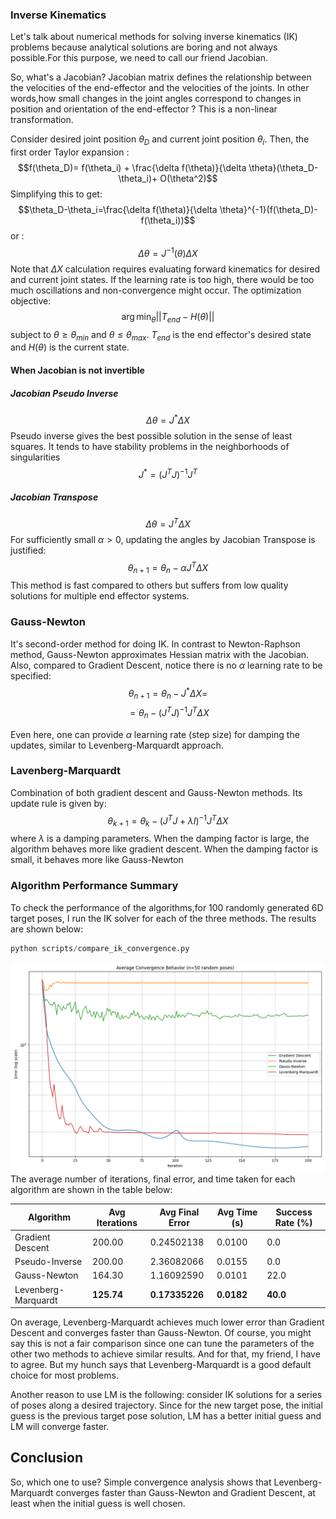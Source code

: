 
### Inverse Kinematics
Let's talk about numerical methods for solving inverse kinematics (IK) problems because analytical solutions are boring and not always possible.For this purpose, we need to call our friend Jacobian.

So, what's a Jacobian?
Jacobian matrix defines the relationship between the velocities of the end-effector and the velocities of the joints. In other words,how small changes in the joint angles correspond to changes in position and orientation of the end-effector ?
This is a non-linear transformation. 

Consider desired joint position $\theta_D$ and current joint position $\theta_i$. Then, the first order Taylor expansion :
$$f(\theta_D)= f(\theta_i) + \frac{\delta f(\theta)}{\delta \theta}(\theta_D-\theta_i)+ O(\theta^2)$$
Simplifying this to get:
$$\theta_D-\theta_i=\frac{\delta f(\theta)}{\delta \theta}^{-1}(f(\theta_D)-f(\theta_i))$$
or :
$$\Delta \theta = J^{-1}(\theta) \Delta X$$
Note that $\Delta X$ calculation requires evaluating forward kinematics for desired and current joint states.
If the learning rate is too high, there would be too much oscillations and non-convergence might occur.
The optimization objective:
$$\arg \min_{\theta} ||T_{end}-H(\theta)||$$
subject to $\theta\geq \theta_{min}$ and $\theta\leq \theta_{max}$. $T_{end}$ is the end effector's desired state and $H(\theta)$ is the current state.
#### When Jacobian is not invertible
##### Jacobian Pseudo Inverse
$$\Delta \theta = J^*\Delta X$$
Pseudo inverse gives the best possible solution in the sense of least squares. It tends to have stability problems in the neighborhoods of singularities
$$J^*=(J^TJ)^{-1} J^T$$
##### Jacobian Transpose
$$\Delta \theta =J^T \Delta X$$
For sufficiently small $\alpha>0$, updating the angles by Jacobian Transpose is justified:
$$\theta_{n+1}=\theta_n-\alpha J^T \Delta X$$
This method is fast compared to others but suffers from low quality solutions for multiple end effector systems. 

### Gauss-Newton
It's second-order method for doing IK. In contrast to Newton-Raphson method, Gauss-Newton approximates Hessian matrix with the Jacobian. Also, compared to Gradient Descent, notice there is no $\alpha$ learning rate to be specified:
$$\theta_{n+1}=\theta_n - J^* \Delta X=$$
$$=\theta_n-(J^TJ)^{-1} J^T\Delta X$$

Even here, one can provide $\alpha$ learning rate (step size) for damping the updates, similar to Levenberg-Marquardt approach.
### Lavenberg-Marquardt
Combination of both gradient descent and Gauss-Newton methods. Its update rule is given by:
$$\theta_{k+1}=\theta_k - (J^TJ+\lambda I)^{-1}J^T \Delta X$$
where $\lambda$ is a damping parameters. When the damping factor is large, the algorithm behaves more like gradient descent. When the damping factor is small, it behaves more like Gauss-Newton 


### Algorithm Performance Summary

To check the performance of the algorithms,for 100 randomly generated 6D target poses, I run the IK solver for each of the three methods. The results are shown below:
```python
python scripts/compare_ik_convergence.py
```
![Convergence](./visualizations/compare_ik_convergence.png)
The average number of iterations, final error, and time taken for each algorithm are shown in the table below:

| Algorithm | Avg Iterations | Avg Final Error | Avg Time (s) | Success Rate (%) |
|-----------|----------------|-----------------|--------------|------------------|
| Gradient Descent | 200.00 | 0.24502138 | 0.0100 | 0.0 |
| Pseudo-Inverse | 200.00 | 2.36082066 | 0.0155 | 0.0 |
| Gauss-Newton | 164.30 | 1.16092590 | 0.0101 | 22.0 |
| Levenberg-Marquardt | **125.74** | **0.17335226** | **0.0182** | **40.0** |

On average, Levenberg-Marquardt achieves much lower error than Gradient Descent and converges faster than Gauss-Newton. Of course, you might say this is not a fair comparison since one can tune the parameters of the other two methods to achieve similar results. And for that, my friend, I have to agree. But my hunch says that Levenberg-Marquardt is a good default choice for most problems.

Another reason to use LM is the following: consider IK solutions for a series of poses along a desired trajectory. Since for the new target pose, the initial guess is the previous target pose solution, LM has a better initial guess and LM will converge faster.

## Conclusion
So, which one to use? Simple convergence analysis shows that Levenberg-Marquardt converges faster than Gauss-Newton and Gradient Descent, at least when the initial guess is well chosen.

